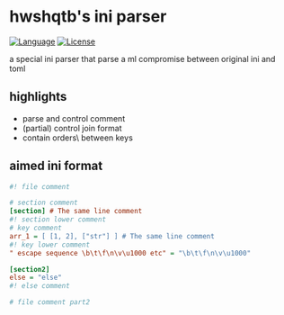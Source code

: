 # hwshqtb's ini parser

[![Language](https://img.shields.io/badge/C%2B%2B-17-blue.svg)](https://en.wikipedia.org/wiki/C%2B%2B#Standardization)
[![License](https://img.shields.io/badge/License-BSL--1.0-blue.svg)](https://opensource.org/licenses/BSL-1.0)

a special ini parser that parse a ml compromise between original ini and toml

## highlights

- parse and control comment
- (partial) control join format 
- contain orders\ between keys

## aimed ini format
```ini
#! file comment

# section comment
[section] # The same line comment
#! section lower comment
# key comment
arr_1 = [ [1, 2], ["str"] ] # The same line comment
#! key lower comment
" escape sequence \b\t\f\n\v\u1000 etc" = "\b\t\f\n\v\u1000"

[section2]
else = "else"
#! else comment

# file comment part2
```
